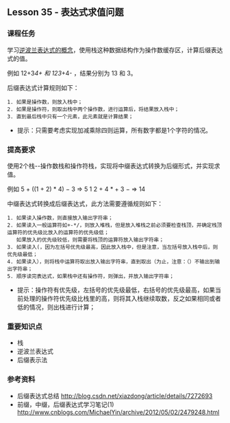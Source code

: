 
## Lesson 35 - 表达式求值问题

### 课程任务
学习[逆波兰表达式的概念](http://zh.wikipedia.org/wiki/%E9%80%86%E6%B3%A2%E5%85%B0%E8%A1%A8%E7%A4%BA%E6%B3%95)，使用栈这种数据结构作为操作数缓存区，计算后缀表达式的值。

例如 12+3*4+ 和 123*+4- ，结果分别为 13 和 3。

后缀表达式计算规则如下：

	1. 如果是操作数，则放入栈中；
	2. 如果是操作符，则取出栈中两个操作数，进行运算后，将结果放入栈中；
	3. 直到最后栈中只有一个元素，此元素就是计算结果；

* 提示：只需要考虑实现加减乘除四则运算，所有数字都是1个字符的情况。

### 提高要求
使用2个栈--操作数栈和操作符栈，实现将中缀表达式转换为后缀形式，并实现求值。

例如 5 + ((1 + 2) * 4) − 3   =>   5 1 2 + 4 * + 3 − => 14

中缀表达式转换成后缀表达式，此方法需要遵循规则如下：

	1. 如果读入操作数，则直接放入输出字符串；
	2. 如果读入一般运算符如+-*/，则放入堆栈，但是放入堆栈之前必须要检查栈顶，并确定栈顶运算符的优先级比放入的运算符的优先级低；
	   如果放入的优先级较低，则需要将栈顶的运算符放入输出字符串；
	3. 如果读入(，因为左括号优先级最高，因此放入栈中，但是注意，当左括号放入栈中后，则优先级最低；
	4. 如果读入），则将栈中运算符取出放入输出字符串，直到取出（为止，注意：（）不输出到输出字符串；
	5. 顺序读完表达式，如果栈中还有操作符，则弹出，并放入输出字符串；

* 提示：操作符有优先级，左括号的优先级最低，右括号的优先级最高，如果当前处理的操作符优先级比栈里的高，则将其入栈继续取数，反之如果相同或者低的情况，则出栈进行计算；

### 重要知识点
* 栈
* 逆波兰表达式
* 后缀表示法

### 参考资料
* 后缀表达式总结 <http://blog.csdn.net/xiazdong/article/details/7272693>
* 前缀，中缀，后缀表达式学习笔记(1) <http://www.cnblogs.com/MichaelYin/archive/2012/05/02/2479248.html>